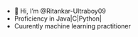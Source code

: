 - 👋 Hi, I’m @Ritankar-Ultraboy09
- Proficiency in Java|C|Python|
- Cuurently machine learning practitioner


<!---
Ritankar-Ultraboy09/Ritankar-Ultraboy09 is a ✨ special ✨ repository because its `README.md` (this file) appears on your GitHub profile.
You can click the Preview link to take a look at your changes.
--->
